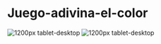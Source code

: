# Juego-adivina-el-color
![1200px tablet-desktop](https://github.com/SosegadoWebDev/Juego-adivina-el-color/blob/master/img/game1.png)
![1200px tablet-desktop](https://github.com/SosegadoWebDev/Juego-adivina-el-color/blob/master/img/game2.png)
